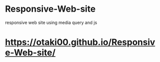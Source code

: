# Responsive-Web-site
responsive web site using media query and js
#  https://otaki00.github.io/Responsive-Web-site/
